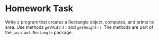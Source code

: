 # Homework Task

Write a program that creates a Rectangle object, computes, and prints its area. Use methods `getWidth()` and `getHeight()`. The methods are part of the `java.awt.Rectangle` package.
